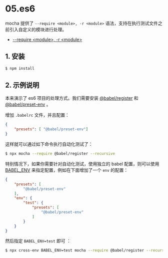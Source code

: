 # 05.es6

mocha 提供了 `--require <module>, -r <module>` 语法，支持在执行测试文件之前引入自定义的模块进行处理。

- [--require \<module\>, -r \<module\>](https://mochajs.org/#-require-module-r-module)

## 1. 安装

```bash
$ npm install
```

## 2. 示例说明

本来演示了 es6 项目的处理方式。我们需要安装 [@babel/register](https://www.npmjs.com/package/@babel/register) 和 [@babel/preset-env](https://www.npmjs.com/package/@babel/preset-env)  。

增加 `.babelrc` 文件，并且配置：

```json
{
    "presets": [ "@babel/preset-env"]
}
```

这样就可以通过如下命令执行自动化测试了：

```bash
$ npx mocha --require @babel/register --recursive
```

特别情况下，如果你需要针对自动化测试，使用独立的 babel 配置，则可以使用 [BABEL_ENV](https://babeljs.io/docs/en/6.26.3/babelrc#env-option) 来指定配置，例如在下面增加了一个 `env` 的配置：

```json
{
    "presets": [
        "@babel/preset-env"
    ],
    "env": {
        "test": {
            "presets": [
                "@babel/preset-env"
            ]
        }
    }
}
```

然后指定 `BABEL_ENV=test` 即可 ：

```bash
$ npx cross-env BABEL_ENV=test mocha --require @babel/register --recursive
```
